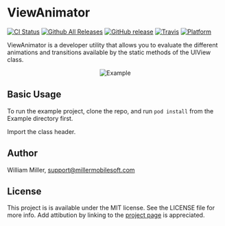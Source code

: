 # ViewAnimator

[![CI Status](http://img.shields.io/travis/miller-ms/ViewAnimator.svg?style=flat)](https://travis-ci.org/miller-ms/ViewAnimator)
[![Github All Releases](https://img.shields.io/github/downloads/atom/atom/total.svg)](https://github.com/miller-ms/ViewAnimator)
[![GitHub release](https://img.shields.io/github/release/qubyte/rubidium.svg)](https://github.com/miller-ms/ViewAnimator)
[![Travis](https://img.shields.io/travis/rust-lang/rust.svg)](https://travis-ci.org/miller-ms/ViewAnimator)
[![Platform](https://img.shields.io/cocoapods/p/MMSProfileImagePicker.svg?style=flat)]()

ViewAnimator is a developer utility that allows you to evaluate the different animations and transitions available by the static methods of the UIView class.  
<p align="center">
<img src="screenshot.gif" alt="Example">
</p>

## Basic Usage

To run the example project, clone the repo, and run `pod install` from the Example directory first.

Import the class header.

## Author

William Miller, support@millermobilesoft.com

## License

This project is is available under the MIT license. See the LICENSE file for more info. Add attibution by linking to the [project page](https://github.com/miller-ms/MMSProfileImagePicker) is appreciated.
